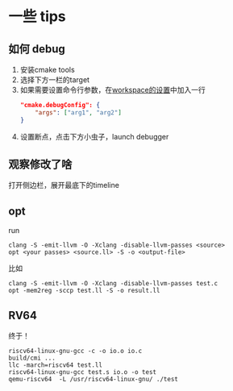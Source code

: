 # 一些 tips
## 如何 debug
1. 安装cmake tools
2. 选择下方一栏的target
3. 如果需要设置命令行参数，在[workspace的设置](.vscode/settings.json)中加入一行
    ```json
    "cmake.debugConfig": {
        "args": ["arg1", "arg2"]
    }
    ```
4. 设置断点，点击下方小虫子，launch debugger
## 观察修改了啥
打开侧边栏，展开最底下的timeline
## opt
run
```
clang -S -emit-llvm -O -Xclang -disable-llvm-passes <source>
opt <your passes> <source.ll> -S -o <output-file>
```
比如
```
clang -S -emit-llvm -O -Xclang -disable-llvm-passes test.c
opt -mem2reg -sccp test.ll -S -o result.ll
```
## RV64
终于！
```
riscv64-linux-gnu-gcc -c -o io.o io.c
build/cmi ...
llc -march=riscv64 test.ll
riscv64-linux-gnu-gcc test.s io.o -o test
qemu-riscv64  -L /usr/riscv64-linux-gnu/ ./test
```
